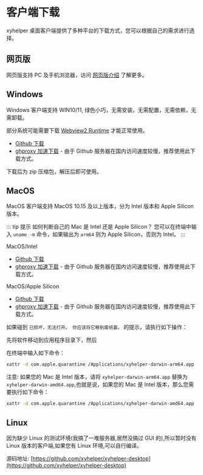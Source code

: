 # 客户端下载

xyhelper 桌面客户端提供了多种平台的下载方式，您可以根据自己的需求进行选择。

## 网页版

网页版支持 PC 及手机浏览器，访问 [网页版介绍](/web/) 了解更多。

## Windows

Windows 客户端支持 WIN10/11, 绿色小巧，无需安装，无需配置，无需依赖，无需卸载。

部分系统可能需要下载 [Webview2 Runtime](https://developer.microsoft.com/zh-cn/microsoft-edge/webview2/consumer/) 才能正常使用。

- [Github 下载](https://github.com/xyhelper/xyhelper-desktop/releases/latest/download/xyhelper-windows-amd64.zip)
- [ghproxy 加速下载](https://ghproxy.com/github.com/xyhelper/xyhelper-desktop/releases/latest/download/xyhelper-windows-amd64.zip) - 由于 Github 服务器在国内访问速度较慢，推荐使用此下载方式。

下载后为 zip 压缩包，解压后即可使用。

## MacOS

MacOS 客户端支持 MacOS 10.15 及以上版本，分为 Intel 版本和 Apple Silicon 版本。

::: tip 提示
如何判断自己的 Mac 是 Intel 还是 Apple Silicon？ 您可以在终端中输入 `uname -m` 命令，如果输出为 `arm64` 则为 Apple Silicon，否则为 Intel。
:::

MacOS/Intel

- [Github 下载](https://github.com/xyhelper/xyhelper-desktop/releases/latest/download/xyhelper-darwin-amd64.zip)
- [ghproxy 加速下载](https://ghproxy.com/github.com/xyhelper/xyhelper-desktop/releases/latest/download/xyhelper-darwin-amd64.zip) - 由于 Github 服务器在国内访问速度较慢，推荐使用此下载方式。

MacOS/Apple Silicon

- [Github 下载](https://github.com/xyhelper/xyhelper-desktop/releases/latest/download/xyhelper-darwin-arm64.zip)
- [ghproxy 加速下载](https://ghproxy.com/github.com/xyhelper/xyhelper-desktop/releases/latest/download/xyhelper-darwin-arm64.zip) - 由于 Github 服务器在国内访问速度较慢，推荐使用此下载方式。

如果碰到 `已损坏，无法打开。 你应该将它移到废纸篓。` 的提示，请执行如下操作：

先将软件移动到应用程序目录下，然后

在终端中输入如下命令：

```bash
xattr -d com.apple.quarantine /Applications/xyhelper-darwin-arm64.app
```

注意: 如果您的 Mac 是 Intel 版本，请将 `xyhelper-darwin-arm64.app` 替换为 `xyhelper-darwin-amd64.app`,也就是说，如果您的 Mac 是 Intel 版本，那么您需要执行如下命令：

```bash
xattr -d com.apple.quarantine /Applications/xyhelper-darwin-amd64.app
```

## Linux

因为缺少 Linux 的测试环境(我搞了一堆服务器,居然没搞过 GUI 的),所以暂时没有 Linux 版本的客户端,如果您有 Linux 环境,可以自行编译。

源码地址: [https://github.com/xyhelper/xyhelper-desktop](https://github.com/xyhelper/xyhelper-desktop)
